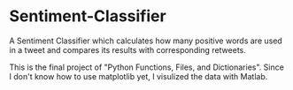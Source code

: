 # Sentiment-Classifier
A Sentiment Classifier which calculates how many positive words are used in a tweet and compares its results with corresponding retweets.

This is the final project of "Python Functions, Files, and Dictionaries". Since I don't know how to use matplotlib yet, I visulized the data with Matlab.
